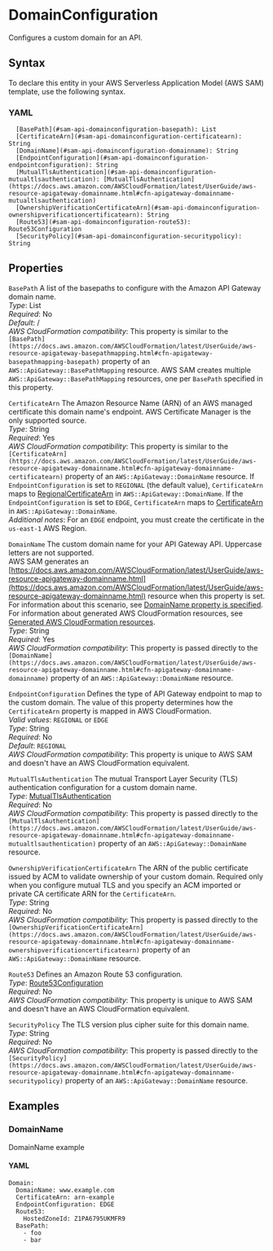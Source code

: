 # DomainConfiguration<a name="sam-property-api-domainconfiguration"></a>

Configures a custom domain for an API\.

## Syntax<a name="sam-property-api-domainconfiguration-syntax"></a>

To declare this entity in your AWS Serverless Application Model \(AWS SAM\) template, use the following syntax\.

### YAML<a name="sam-property-api-domainconfiguration-syntax.yaml"></a>

```
  [BasePath](#sam-api-domainconfiguration-basepath): List
  [CertificateArn](#sam-api-domainconfiguration-certificatearn): String
  [DomainName](#sam-api-domainconfiguration-domainname): String
  [EndpointConfiguration](#sam-api-domainconfiguration-endpointconfiguration): String
  [MutualTlsAuthentication](#sam-api-domainconfiguration-mutualtlsauthentication): [MutualTlsAuthentication](https://docs.aws.amazon.com/AWSCloudFormation/latest/UserGuide/aws-resource-apigateway-domainname.html#cfn-apigateway-domainname-mutualtlsauthentication)
  [OwnershipVerificationCertificateArn](#sam-api-domainconfiguration-ownershipverificationcertificatearn): String
  [Route53](#sam-api-domainconfiguration-route53): Route53Configuration
  [SecurityPolicy](#sam-api-domainconfiguration-securitypolicy): String
```

## Properties<a name="sam-property-api-domainconfiguration-properties"></a>

 `BasePath`   <a name="sam-api-domainconfiguration-basepath"></a>
A list of the basepaths to configure with the Amazon API Gateway domain name\.  
*Type*: List  
*Required*: No  
*Default*: /  
*AWS CloudFormation compatibility*: This property is similar to the `[BasePath](https://docs.aws.amazon.com/AWSCloudFormation/latest/UserGuide/aws-resource-apigateway-basepathmapping.html#cfn-apigateway-basepathmapping-basepath)` property of an `AWS::ApiGateway::BasePathMapping` resource\. AWS SAM creates multiple `AWS::ApiGateway::BasePathMapping` resources, one per `BasePath` specified in this property\.

 `CertificateArn`   <a name="sam-api-domainconfiguration-certificatearn"></a>
The Amazon Resource Name \(ARN\) of an AWS managed certificate this domain name's endpoint\. AWS Certificate Manager is the only supported source\.  
*Type*: String  
*Required*: Yes  
*AWS CloudFormation compatibility*: This property is similar to the `[CertificateArn](https://docs.aws.amazon.com/AWSCloudFormation/latest/UserGuide/aws-resource-apigateway-domainname.html#cfn-apigateway-domainname-certificatearn)` property of an `AWS::ApiGateway::DomainName` resource\. If `EndpointConfiguration` is set to `REGIONAL` \(the default value\), `CertificateArn` maps to [RegionalCertificateArn](https://docs.aws.amazon.com/AWSCloudFormation/latest/UserGuide/aws-resource-apigateway-domainname.html#cfn-apigateway-domainname-regionalcertificatearn) in `AWS::ApiGateway::DomainName`\. If the `EndpointConfiguration` is set to `EDGE`, `CertificateArn` maps to [CertificateArn](https://docs.aws.amazon.com/AWSCloudFormation/latest/UserGuide/aws-resource-apigateway-domainname.html#cfn-apigateway-domainname-certificatearn) in `AWS::ApiGateway::DomainName`\.  
*Additional notes*: For an `EDGE` endpoint, you must create the certificate in the `us-east-1` AWS Region\.

 `DomainName`   <a name="sam-api-domainconfiguration-domainname"></a>
The custom domain name for your API Gateway API\. Uppercase letters are not supported\.  
AWS SAM generates an [https://docs.aws.amazon.com/AWSCloudFormation/latest/UserGuide/aws-resource-apigateway-domainname.html](https://docs.aws.amazon.com/AWSCloudFormation/latest/UserGuide/aws-resource-apigateway-domainname.html) resource when this property is set\. For information about this scenario, see [DomainName property is specified](sam-specification-generated-resources-api.md#sam-specification-generated-resources-api-domain-name)\. For information about generated AWS CloudFormation resources, see [Generated AWS CloudFormation resources](sam-specification-generated-resources.md)\.  
*Type*: String  
*Required*: Yes  
*AWS CloudFormation compatibility*: This property is passed directly to the `[DomainName](https://docs.aws.amazon.com/AWSCloudFormation/latest/UserGuide/aws-resource-apigateway-domainname.html#cfn-apigateway-domainname-domainname)` property of an `AWS::ApiGateway::DomainName` resource\.

 `EndpointConfiguration`   <a name="sam-api-domainconfiguration-endpointconfiguration"></a>
Defines the type of API Gateway endpoint to map to the custom domain\. The value of this property determines how the `CertificateArn` property is mapped in AWS CloudFormation\.  
*Valid values*: `REGIONAL` or `EDGE`  
*Type*: String  
*Required*: No  
*Default*: `REGIONAL`  
*AWS CloudFormation compatibility*: This property is unique to AWS SAM and doesn't have an AWS CloudFormation equivalent\.

 `MutualTlsAuthentication`   <a name="sam-api-domainconfiguration-mutualtlsauthentication"></a>
The mutual Transport Layer Security \(TLS\) authentication configuration for a custom domain name\.  
*Type*: [MutualTlsAuthentication](https://docs.aws.amazon.com/AWSCloudFormation/latest/UserGuide/aws-resource-apigateway-domainname.html#cfn-apigateway-domainname-mutualtlsauthentication)  
*Required*: No  
*AWS CloudFormation compatibility*: This property is passed directly to the `[MutualTlsAuthentication](https://docs.aws.amazon.com/AWSCloudFormation/latest/UserGuide/aws-resource-apigateway-domainname.html#cfn-apigateway-domainname-mutualtlsauthentication)` property of an `AWS::ApiGateway::DomainName` resource\.

 `OwnershipVerificationCertificateArn`   <a name="sam-api-domainconfiguration-ownershipverificationcertificatearn"></a>
The ARN of the public certificate issued by ACM to validate ownership of your custom domain\. Required only when you configure mutual TLS and you specify an ACM imported or private CA certificate ARN for the `CertificateArn`\.  
*Type*: String  
*Required*: No  
*AWS CloudFormation compatibility*: This property is passed directly to the `[OwnershipVerificationCertificateArn](https://docs.aws.amazon.com/AWSCloudFormation/latest/UserGuide/aws-resource-apigateway-domainname.html#cfn-apigateway-domainname-ownershipverificationcertificatearn)` property of an `AWS::ApiGateway::DomainName` resource\.

 `Route53`   <a name="sam-api-domainconfiguration-route53"></a>
Defines an Amazon Route 53 configuration\.  
*Type*: [Route53Configuration](sam-property-api-route53configuration.md)  
*Required*: No  
*AWS CloudFormation compatibility*: This property is unique to AWS SAM and doesn't have an AWS CloudFormation equivalent\.

 `SecurityPolicy`   <a name="sam-api-domainconfiguration-securitypolicy"></a>
The TLS version plus cipher suite for this domain name\.  
*Type*: String  
*Required*: No  
*AWS CloudFormation compatibility*: This property is passed directly to the `[SecurityPolicy](https://docs.aws.amazon.com/AWSCloudFormation/latest/UserGuide/aws-resource-apigateway-domainname.html#cfn-apigateway-domainname-securitypolicy)` property of an `AWS::ApiGateway::DomainName` resource\.

## Examples<a name="sam-property-api-domainconfiguration--examples"></a>

### DomainName<a name="sam-property-api-domainconfiguration--examples--domainname"></a>

DomainName example

#### YAML<a name="sam-property-api-domainconfiguration--examples--domainname--yaml"></a>

```
Domain:
  DomainName: www.example.com
  CertificateArn: arn-example
  EndpointConfiguration: EDGE
  Route53:
    HostedZoneId: Z1PA6795UKMFR9
  BasePath:
    - foo
    - bar
```